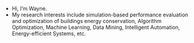 - Hi, I’m Wayne.
- My research interests include simulation-based performance evaluation and optimization of buildings energy conservation, Algorithm Optimization, Machine Learning, Data Mining, Intelligent Automation, Energy-efficient Systems, etc.
